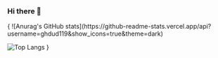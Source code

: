 ### Hi there 👋

<!--
**ghdud119/ghdud119** is a ✨ _special_ ✨ repository because its `README.md` (this file) appears on your GitHub profile.

Here are some ideas to get you started:

- 🔭 I’m currently working on ...
- 🌱 I’m currently learning ...
- 👯 I’m looking to collaborate on ...
- 🤔 I’m looking for help with ...
- 💬 Ask me about ...
- 📫 How to reach me: ...
- 😄 Pronouns: ...
- ⚡ Fun fact: ...
-->

<div align="center"></div>
{
  ![Anurag's GitHub stats](https://github-readme-stats.vercel.app/api?username=ghdud119&show_icons=true&theme=dark)

  ![Top Langs](https://github-readme-stats.vercel.app/api/top-langs/?username=ghdud119&layout=compact&theme=dark)
}

